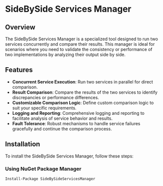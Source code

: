 # SideBySide Services Manager

## Overview

The SideBySide Services Manager is a specialized tool designed to run two services concurrently and compare their results. This manager is ideal for scenarios where you need to validate the consistency or performance of two implementations by analyzing their output side by side.

## Features

- **Concurrent Service Execution**: Run two services in parallel for direct comparison.
- **Result Comparison**: Compare the results of the two services to identify discrepancies or performance differences.
- **Customizable Comparison Logic**: Define custom comparison logic to suit your specific requirements.
- **Logging and Reporting**: Comprehensive logging and reporting to facilitate analysis of service behavior and results.
- **Fault Tolerance**: Robust mechanisms to handle service failures gracefully and continue the comparison process.

## Installation

To install the SideBySide Services Manager, follow these steps:

### Using NuGet Package Manager

```sh
Install-Package SideBySideServicesManager
